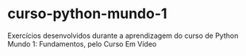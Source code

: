 # curso-python-mundo-1
Exercícios desenvolvidos durante a aprendizagem do curso de Python Mundo 1: Fundamentos, pelo Curso Em Vídeo
